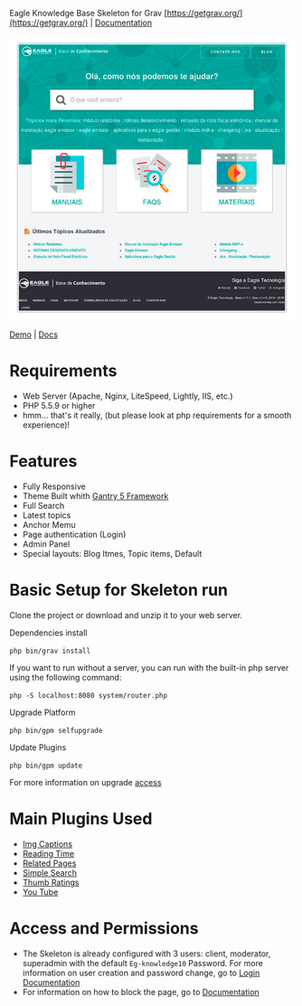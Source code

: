 Eagle Knowledge Base Skeleton for Grav [https://getgrav.org/](https://getgrav.org/) | [Documentation](https://learn.getgrav.org/)

![Preview](screenshot.jpg)

[Demo](https://ajuda.eagletecnologia.com/) | [Docs](https://ajuda.eagletecnologia.com/manuais/base-de-conhecimento) 

# Requirements

- Web Server (Apache, Nginx, LiteSpeed, Lightly, IIS, etc.)
- PHP 5.5.9 or higher
- hmm... that's it really, (but please look at php requirements for a smooth experience)!

# Features

- Fully Responsive
- Theme Built whith [Gantry 5 Framework](http://gantry.org/)
- Full Search
- Latest topics
- Anchor Memu
- Page authentication (Login)
- Admin Panel
- Special layouts: Blog Itmes, Topic items, Default

# Basic Setup for Skeleton run

Clone the project or download and unzip it to your web server.

Dependencies install

`php bin/grav install`

If you want to run without a server, you can run with the built-in php server using the following command:

`php -S localhost:8080 system/router.php`

Upgrade Platform

`php bin/gpm selfupgrade`

Update Plugins

`php bin/gpm update`

For more information on upgrade [access](https://learn.getgrav.org/cli-console/grav-cli-gpm) 

# Main Plugins Used

- [Img Captions](https://github.com/olevik/grav-plugin-imgcaptions)
- [Reading Time](https://github.com/getgrav/grav-plugin-readingtime)
- [Related Pages](https://github.com/getgrav/grav-plugin-relatedpages)
- [Simple Search](https://github.com/getgrav/grav-plugin-simplesearch)
- [Thumb Ratings](https://github.com/iusvar/grav-plugin-thumb-ratings)
- [You Tube](https://github.com/getgrav/grav-plugin-youtube)

# Access and Permissions

- The Skeleton is already configured with 3 users: client, moderator, superadmin with the default `Eg-knowledge10` Password. For more information on user creation and password change, go to [Login Documentation](https://github.com/getgrav/grav-plugin-login)
- For information on how to block the page, go to [Documentation](https://ajuda.eagletecnologia.com/manuais/base-de-conhecimento/bloqueando-paginas)